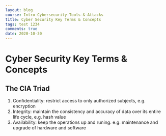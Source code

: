 ```yaml
---
layout: blog
course: Intro-Cybersecurity-Tools-&-Attacks
title: Cyber Security Key Terms & Concepts
tags: test 1234
comments: true
date: 2020-10-30
---
```


# Cyber Security Key Terms & Concepts

## The CIA Triad

1. Confidentiality: restrict access to only authorized subjects, e.g. encryption
2. Integrity: maintain the consistency and accuracy of data over its entire life cycle, e.g. hash value
3. Availability: keep the operations up and runing. e.g. maintenance and upgrade of hardware and software
